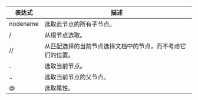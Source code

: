 |  表达式   |                       描述                        |
| -------- | ------------------------------------------------- |
| nodename | 选取此节点的所有子节点。                              |
| /        | 从根节点选取。                                      |
| //       | 从匹配选择的当前节点选择文档中的节点，而不考虑它们的位置。 |
| .        | 选取当前节点。                                      |
| ..       | 选取当前节点的父节点。                               |
| @        | 选取属性。                                         |